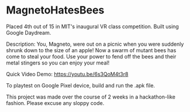 # MagnetoHatesBees

Placed 4th out of 15 in MIT's inaugural VR class competition. Built using Google Daydream. 

Description: You, Magneto, were out on a picnic when you were suddenly shrunk down to the size of an apple! Now a swarm of mutant bees has come to steal your food. Use your power to fend off the bees and their metal stingers so you can enjoy your meal!  

Quick Video Demo: https://youtu.be/6s3QoM4t3r8

To playtest on Google Pixel device, build and run the .apk file.

This project was made over the course of 2 weeks in a hackathon-like fashion. Please excuse any sloppy code. 

